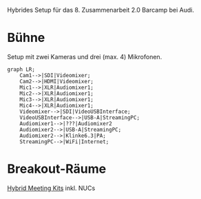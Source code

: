 Hybrides Setup für das 8. Zusammenarbeit 2.0 Barcamp bei Audi.

# Bühne
Setup mit zwei Kameras und drei (max. 4) Mikrofonen.

```mermaid
graph LR;
    Cam1-->|SDI|Videomixer;
    Cam2-->|HDMI|Videomixer;
    Mic1-->|XLR|Audiomixer1;
    Mic2-->|XLR|Audiomixer1;
    Mic3-->|XLR|Audiomixer1;
    Mic4-->|XLR|Audiomixer1;
    Videomixer-->|SDI|VideoUSBInterface;
    VideoUSBInterface-->|USB-A|StreamingPC;
    Audiomixer1-->|???|Audiomixer2
    Audiomixer2-->|USB-A|StreamingPC;
    Audiomixer2-->|Klinke6.3|PA;
    StreamingPC-->|WiFi|Internet;
```

# Breakout-Räume
[Hybrid Meeting Kits](https://wiki.cogneon.de/hmk) inkl. NUCs